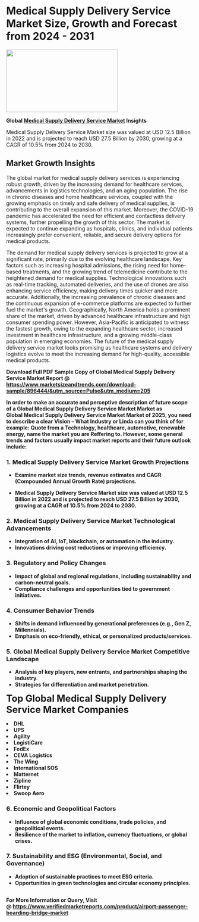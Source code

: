 <H1>Medical Supply Delivery Service Market Size, Growth and Forecast from 2024 - 2031</H1><img class="aligncenter size-medium wp-image-584254" src="https://thirdeyenews.in/wp-content/uploads/2024/09/Global-Market-Research-300x168.jpeg" alt="" width="300" height="168" /><p><strong>Global&nbsp;<a href="https://www.marketsizeandtrends.com/download-sample/896444/&amp;utm_source=Pulse&amp;utm_medium=205">Medical Supply Delivery Service Market</a> Insights</strong></p><p>Medical Supply Delivery Service Market size was valued at USD 12.5 Billion in 2022 and is projected to reach USD 27.5 Billion by 2030, growing at a CAGR of 10.5% from 2024 to 2030.</p><p><h2>Market Growth Insights</h2> <p>The global market for medical supply delivery services is experiencing robust growth, driven by the increasing demand for healthcare services, advancements in logistics technologies, and an aging population. The rise in chronic diseases and home healthcare services, coupled with the growing emphasis on timely and safe delivery of medical supplies, is contributing to the overall expansion of this market. Moreover, the COVID-19 pandemic has accelerated the need for efficient and contactless delivery systems, further propelling the growth of this sector. The market is expected to continue expanding as hospitals, clinics, and individual patients increasingly prefer convenient, reliable, and secure delivery options for medical products.</p> <p><strong></strong></p> <p>The demand for medical supply delivery services is projected to grow at a significant rate, primarily due to the evolving healthcare landscape. Key factors such as increasing hospital admissions, the rising need for home-based treatments, and the growing trend of telemedicine contribute to the heightened demand for medical supplies. Technological innovations such as real-time tracking, automated deliveries, and the use of drones are also enhancing service efficiency, making delivery times quicker and more accurate. Additionally, the increasing prevalence of chronic diseases and the continuous expansion of e-commerce platforms are expected to further fuel the market's growth. Geographically, North America holds a prominent share of the market, driven by advanced healthcare infrastructure and high consumer spending power. However, Asia-Pacific is anticipated to witness the fastest growth, owing to the expanding healthcare sector, increased investment in healthcare infrastructure, and a growing middle-class population in emerging economies. The future of the medical supply delivery service market looks promising as healthcare systems and delivery logistics evolve to meet the increasing demand for high-quality, accessible medical products.</p> <p><strong></p><p><span class=""><strong>Download Full PDF Sample Copy of Global Medical Supply Delivery Service Market Report</strong> @ <a href="https://www.marketsizeandtrends.com/download-sample/896444/&amp;utm_source=Pulse&amp;utm_medium=205" target="_blank">https://www.marketsizeandtrends.com/download-sample/896444/&amp;utm_source=Pulse&amp;utm_medium=205</a></span></p><p>In order to make an accurate and perceptive description of future scope of a Global&nbsp;Medical Supply Delivery Service Market Market as Global&nbsp;Medical Supply Delivery Service Market Market of 2025, you need to describe a clear Vision &ndash; What Industry or Linda can you think of for example: Quote from a Technology, healthcare, automotive, renewable energy, name the market you are Reffering to. However, some general trends and factors usually impact market reports and their future outlook include:</p><h3>1.&nbsp;<strong>Medical Supply Delivery Service Market Growth Projections</strong></h3><ul><li>Examine market size trends, revenue estimates and CAGR (Compounded Annual Growth Rate) projections.</li><li><p>Medical Supply Delivery Service Market size was valued at USD 12.5 Billion in 2022 and is projected to reach USD 27.5 Billion by 2030, growing at a CAGR of 10.5% from 2024 to 2030.</p></li></ul><h3>2.&nbsp;<strong>Medical Supply Delivery Service Market Technological Advancements</strong></h3><ul><li>Integration of AI, IoT, blockchain, or automation in the industry.</li><li>Innovations driving cost reductions or improving efficiency.</li></ul><h3>3.&nbsp;<strong>Regulatory and Policy Changes</strong></h3><ul><li>Impact of global and regional regulations, including sustainability and carbon-neutral goals.</li><li>Compliance challenges and opportunities tied to government initiatives.</li></ul><h3>4.&nbsp;<strong>Consumer Behavior Trends</strong></h3><ul><li>Shifts in demand influenced by generational preferences (e.g., Gen Z, Millennials).</li><li>Emphasis on eco-friendly, ethical, or personalized products/services.</li></ul><h3>5.&nbsp;<strong>Global Medical Supply Delivery Service Market Competitive Landscape</strong></h3><ul><li>Analysis of key players, new entrants, and partnerships shaping the industry.</li><li>Strategies for differentiation and market penetration.</li></ul><p data-pm-slice="1 1 []"><span style="color: inherit; font-family: inherit; font-size: 25px;">Top Global Medical Supply Delivery Service Market Companies</span></p><div class="" data-test-id=""><p><li>DHL</li><li> UPS</li><li> Agility</li><li> LogistiCare</li><li> FedEx</li><li> CEVA Logistics</li><li> The Wing</li><li> International SOS</li><li> Matternet</li><li> Zipline</li><li> Flirtey</li><li> Swoop Aero</li></p></div><h3>6.&nbsp;<strong>Economic and Geopolitical Factors</strong></h3><ul><li>Influence of global economic conditions, trade policies, and geopolitical events.</li><li>Resilience of the market to inflation, currency fluctuations, or global crises.</li></ul><h3>7.&nbsp;<strong>Sustainability and ESG (Environmental, Social, and Governance)</strong></h3><ul><li>Adoption of sustainable practices to meet ESG criteria.</li><li>Opportunities in green technologies and circular economy principles.</li></ul><h2><strong style="font-size: 14px;">For More Information or Query, Visit @&nbsp;</strong><a style="background-color: #ffffff; font-size: 14px;" href="https://www.marketsizeandtrends.com/report/medical-supply-delivery-service-market-/" target="_blank">https://www.verifiedmarketreports.com/product/airport-passenger-boarding-bridge-market</a></h2>
